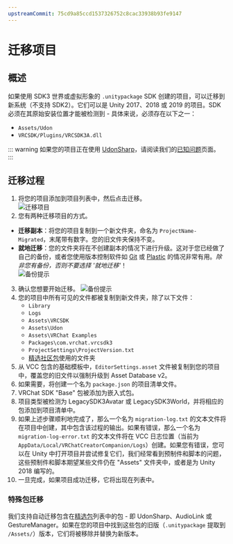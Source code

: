 ```yaml
---
upstreamCommit: 75cd9a85ccd1537326752c8cac33938b93fe9147
---
```


# 迁移项目

## 概述

如果使用 SDK3 世界或虚拟形象的 `.unitypackage` SDK 创建的项目，可以迁移到新系统（不支持 SDK2）。它们可以是 Unity 2017、2018 或 2019 的项目。SDK 必须在其原始安装位置才能被检测到 - 具体来说，必须存在以下之一：
* `Assets/Udon`
* `VRCSDK/Plugins/VRCSDK3A.dll`

::: warning
如果您的项目正在使用 [UdonSharp](https://udonsharp.docs.vrchat.com/)，请阅读我们的[已知问题](https://udonsharp.docs.vrchat.com/migration#known-issues)页面。
:::

## 迁移过程

1. 将您的项目添加到项目列表中，然后点击迁移。<br/>
![迁移项目](/vcc.docs.vrchat.com/images/migrate-button.png)
2. 您有两种迁移项目的方式。
- **迁移副本**：将您的项目复制到一个新文件夹，命名为 `ProjectName-Migrated`，末尾带有数字。您的旧文件夹保持不变。
- **就地迁移**：您的文件夹将在不创建副本的情况下进行升级。这对于您已经做了自己的备份，或者您使用版本控制软件如 [Git](https://git-scm.com/) 或 [Plastic](https://docs.unity3d.com/2019.4/Documentation/Manual/PlasticSCMPlugin.html) 的情况非常有用。*除非您有备份，否则不要选择 '就地迁移'*！<br/>
![备份提示](/vcc.docs.vrchat.com/images/migrate-project-backup.png)
3. 确认您想要开始迁移。
![备份提示](/vcc.docs.vrchat.com/images/migrate-project-backup-2.png)
4. 您的项目中所有可见的文件都被复制到新文件夹，除了以下文件：
    - `Library`
    - `Logs`
    - `Assets\VRCSDK`
    - `Assets\Udon`
    - `Assets\VRChat Examples`
    - `Packages\com.vrchat.vrcsdk3`
    - `ProjectSettings\ProjectVersion.txt`
    - [精选社区包](/vcc.docs.vrchat.com/vpm/curated-community-packages)使用的文件夹
5. 从 VCC 包含的基础模板中，`EditorSettings.asset` 文件被复制到您的项目中，覆盖您的旧文件以强制升级到 Asset Database v2。
6. 如果需要，将创建一个名为 `package.json` 的项目清单文件。
7. VRChat SDK "Base" 包被添加为嵌入式包。
8. 项目类型被检测为 LegacySDK3Avatar 或 LegacySDK3World，并将相应的包添加到项目清单中。
9. 如果上述步骤顺利地完成了，那么一个名为 `migration-log.txt` 的文本文件将在项目中创建，其中包含该过程的输出。如果有错误，那么一个名为 `migration-log-error.txt` 的文本文件将在 VCC 日志位置（当前为 `AppData/Local/VRChatCreatorCompanion/Logs`）创建。如果您有错误，您可以在 Unity 中打开项目并尝试修复它们，我们经常看到预制件和脚本的问题，这些预制件和脚本期望某些文件仍在 "Assets" 文件夹中，或者是为 Unity 2018 编写的。
10. 一旦完成，如果项目成功迁移，它将出现在列表中。

### 特殊包迁移

我们支持自动迁移包含在[精选包](/vcc.docs.vrchat.com/vpm/curated-community-packages)列表中的包 - 即 UdonSharp、AudioLink 或 GestureManager。如果在您的项目中找到这些包的旧版（`.unitypackage` 提取到 `/Assets/`）版本，它们将被移除并替换为新版本。